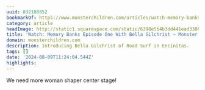 ```yaml
---
uuid: 832188852
bookmarkOf: https://www.monsterchildren.com/articles/watch-memory-banks-episode-1-with-bella-gilchrist
category: article
headImage: http://static1.squarespace.com/static/6398e5b4b3dd441ead33860a/6398e815f2eabd0b458bc856/6659908f7c6bb222d6d8700d/1721691775975/MCXFCS_SHAPERS-35.jpeg?format=1500w
title: 'Watch: Memory Banks Episode One With Bella Gilchrist — Monster Children'
domain: monsterchildren.com
description: Introducing Bella Gilchrist of Road Surf in Encinitas.
tags: []
date: '2024-08-09T11:24:04.544Z'
highlights:
---
```


We need more woman shaper center stage!

